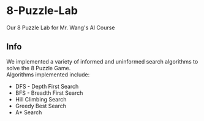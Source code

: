 # 8-Puzzle-Lab
Our 8 Puzzle Lab for Mr. Wang's AI Course

## Info
We implemented a variety of informed and uninformed search algorithms to solve the 8 Puzzle Game. <br/>
Algorithms implemented include:
* DFS - Depth First Search
* BFS - Breadth First Search
* Hill Climbing Search
* Greedy Best Search
* A* Search
